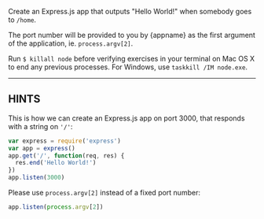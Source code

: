 Create an Express.js app that outputs "Hello World!" when somebody goes to `/home`.

The port number will be provided to you by {appname} as the first argument of
the application, ie. `process.argv[2]`.

Run `$ killall node`  before verifying exercises in your terminal on Mac OS X to end any previous processes. For Windows, use `taskkill /IM node.exe`.

-----------------------------

## HINTS

This is how we can create an Express.js app on port 3000, that responds with
a string on `'/'`:

```js
var express = require('express')
var app = express()
app.get('/', function(req, res) {
  res.end('Hello World!')
})
app.listen(3000)
```

Please use `process.argv[2]` instead of a fixed port number:

```js
app.listen(process.argv[2])
```
